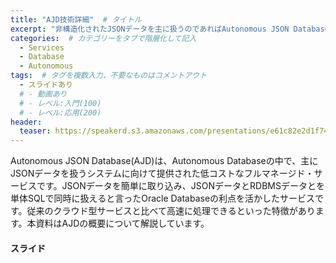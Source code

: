 ```yaml
---
title: "AJD技術詳細"  # タイトル
excerpt: "非構造化されたJSONデータを主に扱うのであればAutonomous JSON Database (AJD)をご検討ください。コストを抑えつつ高速セキュアな基盤を構築いただけます。"
categories:  # カテゴリーをタブで階層化して記入
  - Services
  - Database
  - Autonomous 
tags:  # タグを複数入力、不要なものはコメントアウト
  - スライドあり
  # - 動画あり
  # - レベル:入門(100)
  # - レベル:応用(200)
header:
  teaser: https://speakerd.s3.amazonaws.com/presentations/e61c82e2d1f740c9ab4ca6260e79112e/slide_0.jpg
---
```


Autonomous JSON Database(AJD)は、Autonomous Databaseの中で、主にJSONデータを扱うシステムに向けて提供された低コストなフルマネージド・サービスです。JSONデータを簡単に取り込み、JSONデータとRDBMSデータとを単体SQLで同時に扱えると言ったOracle Databaseの利点を活かしたサービスです。従来のクラウド型サービスと比べて高速に処理できるといった特徴があります。本資料はAJDの概要について解説しています。

#### スライド

<div style="max-width:768px">

<!-- Speakerdeckから Embeded リンクを取得して貼り付け (ここから) -->
<script async class="speakerdeck-embed" data-id="e61c82e2d1f740c9ab4ca6260e79112e" data-ratio="1.77777777777778" src="//speakerdeck.com/assets/embed.js"></script>
<!-- Speakerdeckから Embeded リンクを取得して貼り付け (ここまで) -->

</div>
